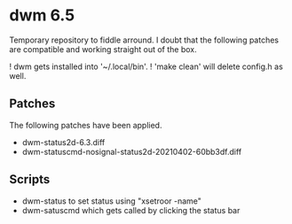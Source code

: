 # dwm 6.5

Temporary repository to fiddle arround. I doubt that the following patches
are compatible and working straight out of the box.

! dwm gets installed into '~/.local/bin'.
! 'make clean' will delete config.h as well.

## Patches
The following patches have been applied.
  - dwm-status2d-6.3.diff
  - dwm-statuscmd-nosignal-status2d-20210402-60bb3df.diff

## Scripts
  - dwm-status to set status using "xsetroor -name"
  - dwm-satuscmd which gets called by clicking the status bar

